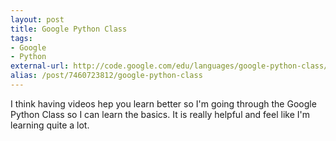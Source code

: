 ```yaml
---
layout: post
title: Google Python Class
tags:
- Google
- Python
external-url: http://code.google.com/edu/languages/google-python-class/set-up.html
alias: /post/7460723812/google-python-class
---
```

I think having videos hep you learn better so I'm going through the Google
Python Class so I can learn the basics. It is really helpful and feel like I'm
learning quite a lot.

